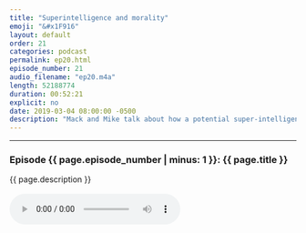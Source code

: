 ```yaml
---
title: "Superintelligence and morality"
emoji: "&#x1F916"
layout: default
order: 21
categories: podcast
permalink: ep20.html
episode_number: 21
audio_filename: "ep20.m4a"
length: 52188774
duration: 00:52:21
explicit: no
date: 2019-03-04 08:00:00 -0500
description: "Mack and Mike talk about how a potential super-intelligent AI would deal with morality."
---
```


<hr />
<p>
<h3>Episode {{ page.episode_number | minus: 1 }}: {{ page.title }}</h3>
{{ page.description }}
<br />
<br />
<audio controls="">
<source src="{{ site.podcast_audio_prefix | append: page.audio_filename }}" type="audio/x-m4a" />
Your browser does not support the audio element.
</audio>
</p>
